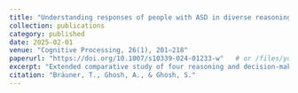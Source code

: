 ```yaml
---
title: "Understanding responses of people with ASD in diverse reasoning tasks: A formal study"
collection: publications
category: published
date: 2025-02-01
venue: "Cognitive Processing, 26(1), 201–218"
paperurl: "https://doi.org/10.1007/s10339-024-01233-w"   # or /files/yourpdf.pdf
excerpt: "Extended comparative study of four reasoning and decision-making tasks, developing a unified framework for contextual processing in ASD. Findings have psycho-educational relevance for enhancing learning, training, and employability of individuals with ASD."
citation: "Bräuner, T., Ghosh, A., & Ghosh, S."
---
```


